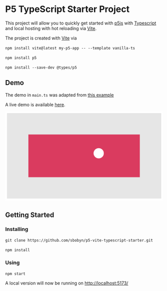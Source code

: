 # P5 TypeScript Starter Project

This project will allow you to quickly get started with [p5js](https://p5js.org/) with
[Typescript](https://www.typescriptlang.org/) and local hosting with hot reloading
via [Vite](https://vitejs.dev/).

The project is created with [Vite](https://vitejs.dev/) via

`npm install vite@latest my-p5-app -- --template vanilla-ts`

`npm install p5`

`npm install --save-dev @types/p5`

## Demo

The demo in `main.ts` was adapted from [this example](https://p5js.org/examples/input-easing.html)

A live demo is available [here]().

![Demo pic](./demo.png)

## Getting Started

### Installing

`git clone https://github.com/sbobyn/p5-vite-typescript-starter.git`

`npm install`

### Using

`npm start`

A local version will now be running on [http://localhost:5173/](http://localhost:5173/)
